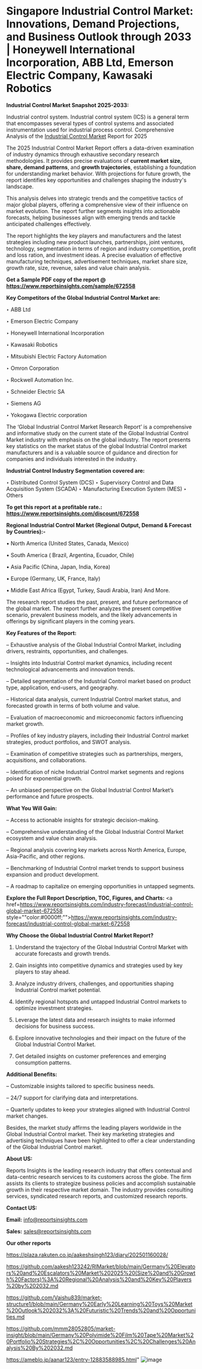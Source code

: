 # Singapore Industrial Control Market: Innovations, Demand Projections, and Business Outlook through 2033 | Honeywell International Incorporation, ABB Ltd, Emerson Electric Company, Kawasaki Robotics

<strong>Industrial Control Market Snapshot 2025-2033:</strong>

Industrial control system. Industrial control system (ICS) is a general term that encompasses several types of control systems and associated instrumentation used for industrial process control. Comprehensive Analysis of the <a href=https://www.reportsinsights.com/sample/672558>Industrial Control Market</a> Report for 2025

The 2025 Industrial Control Market Report offers a data-driven examination of industry dynamics through exhaustive secondary research methodologies. It provides precise evaluations of <strong>current market size, share, demand patterns</strong>, and <strong>growth trajectories</strong>, establishing a foundation for understanding market behavior. With projections for future growth, the report identifies key opportunities and challenges shaping the industry's landscape.

This analysis delves into strategic trends and the competitive tactics of major global players, offering a comprehensive view of their influence on market evolution. The report further segments insights into actionable forecasts, helping businesses align with emerging trends and tackle anticipated challenges effectively.

The report highlights the key players and manufacturers and the latest strategies including new product launches, partnerships, joint ventures, technology, segmentation in terms of region and industry competition, profit and loss ration, and investment ideas. A precise evaluation of effective manufacturing techniques, advertisement techniques, market share size, growth rate, size, revenue, sales and value chain analysis.

<strong>Get a Sample PDF copy of the report @ <a href=https://www.reportsinsights.com/sample/672558 style=color:#0000ff;>https://www.reportsinsights.com/sample/672558</a></strong>

<strong>Key Competitors of the Global Industrial Control Market are:</strong>

‣ ABB Ltd

‣ Emerson Electric Company

‣ Honeywell International Incorporation

‣ Kawasaki Robotics

‣ Mitsubishi Electric Factory Automation

‣ Omron Corporation

‣ Rockwell Automation Inc.

‣ Schneider Electric SA

‣ Siemens AG

‣ Yokogawa Electric corporation

The ‘Global Industrial Control Market Research Report’ is a comprehensive and informative study on the current state of the Global Industrial Control Market industry with emphasis on the global industry. The report presents key statistics on the market status of the global Industrial Control market manufacturers and is a valuable source of guidance and direction for companies and individuals interested in the industry.

<strong>Industrial Control Industry Segmentation covered are:</strong>

‣ Distributed Control System (DCS)
‣ Supervisory Control and Data Acquisition System (SCADA)
‣ Manufacturing Execution System (MES)
‣ Others

<strong>To get this report at a profitable rate.: <a href=https://www.reportsinsights.com/discount/672558 style=color:#0000ff;>https://www.reportsinsights.com/discount/672558</a></strong>

<strong>Regional Industrial Control Market (Regional Output, Demand &amp; Forecast by Countries):-</strong>

• North America (United States, Canada, Mexico)

• South America ( Brazil, Argentina, Ecuador, Chile)

• Asia Pacific (China, Japan, India, Korea)

• Europe (Germany, UK, France, Italy)

• Middle East Africa (Egypt, Turkey, Saudi Arabia, Iran) And More.

The research report studies the past, present, and future performance of the global market. The report further analyzes the present competitive scenario, prevalent business models, and the likely advancements in offerings by significant players in the coming years.

<strong>Key Features of the Report:</strong>

– Exhaustive analysis of the Global Industrial Control Market, including drivers, restraints, opportunities, and challenges.

– Insights into Industrial Control market dynamics, including recent technological advancements and innovation trends.

– Detailed segmentation of the Industrial Control market based on product type, application, end-users, and geography.

– Historical data analysis, current Industrial Control market status, and forecasted growth in terms of both volume and value.

– Evaluation of macroeconomic and microeconomic factors influencing market growth.

– Profiles of key industry players, including their Industrial Control market strategies, product portfolios, and SWOT analysis.

– Examination of competitive strategies such as partnerships, mergers, acquisitions, and collaborations.

– Identification of niche Industrial Control market segments and regions poised for exponential growth.

– An unbiased perspective on the Global Industrial Control Market’s performance and future prospects.

<strong>What You Will Gain:</strong>

– Access to actionable insights for strategic decision-making.

– Comprehensive understanding of the Global Industrial Control Market ecosystem and value chain analysis.

– Regional analysis covering key markets across North America, Europe, Asia-Pacific, and other regions.

– Benchmarking of Industrial Control market trends to support business expansion and product development.

– A roadmap to capitalize on emerging opportunities in untapped segments.

<strong>Explore the Full Report Description, TOC, Figures, and Charts:</strong>
<a href=https://www.reportsinsights.com/industry-forecast/industrial-control-global-market-672558 style=""color:#0000ff;"">https://www.reportsinsights.com/industry-forecast/industrial-control-global-market-672558</a>

<strong>Why Choose the Global Industrial Control Market Report?</strong>

1. Understand the trajectory of the Global Industrial Control Market with accurate forecasts and growth trends.

2. Gain insights into competitive dynamics and strategies used by key players to stay ahead.

3. Analyze industry drivers, challenges, and opportunities shaping Industrial Control market potential.

4. Identify regional hotspots and untapped Industrial Control markets to optimize investment strategies.

5. Leverage the latest data and research insights to make informed decisions for business success.

6. Explore innovative technologies and their impact on the future of the Global Industrial Control Market.

7. Get detailed insights on customer preferences and emerging consumption patterns.

<strong>Additional Benefits:</strong>

– Customizable insights tailored to specific business needs.

– 24/7 support for clarifying data and interpretations.

– Quarterly updates to keep your strategies aligned with Industrial Control market changes.

Besides, the market study affirms the leading players worldwide in the Global Industrial Control market. Their key marketing strategies and advertising techniques have been highlighted to offer a clear understanding of the Global Industrial Control market.

<strong><strong>About US</strong>:</strong>

Reports Insights is the leading research industry that offers contextual and data-centric research services to its customers across the globe. The firm assists its clients to strategize business policies and accomplish sustainable growth in their respective market domain. The industry provides consulting services, syndicated research reports, and customized research reports.

<strong>Contact US:</strong>

<p class=><b>Email:</b> <a href=mailto:info@reportsinsights.com>info@reportsinsights.com</a></p>
<p class=><b>Sales:</b> <a href=mailto:sales@reportsinsights.com>sales@reportsinsights.com</a></p>

<strong>Our other reports</strong>

<a href=https://plaza.rakuten.co.jp/aakeshsingh123/diary/202501160028/>https://plaza.rakuten.co.jp/aakeshsingh123/diary/202501160028/</a>

<a href=https://github.com/aakesh123242/RIMarket/blob/main/Germany%20Elevators%20and%20Escalators%20Market%202025%20(Size%20and%20Growth%20Factors)%3A%20Regional%20Analysis%20and%20Key%20Players%20by%202032.md>https://github.com/aakesh123242/RIMarket/blob/main/Germany%20Elevators%20and%20Escalators%20Market%202025%20(Size%20and%20Growth%20Factors)%3A%20Regional%20Analysis%20and%20Key%20Players%20by%202032.md</a>

<a href=https://github.com/Vaishu839/market-structure1/blob/main/Germany%20Early%20Learning%20Toys%20Market%20Outlook%202032%3A%20Futuristic%20Trends%20and%20Opportunities.md>https://github.com/Vaishu839/market-structure1/blob/main/Germany%20Early%20Learning%20Toys%20Market%20Outlook%202032%3A%20Futuristic%20Trends%20and%20Opportunities.md</a>

<a href=https://github.com/mmm28052805/market-insight/blob/main/Germany%20Polyimide%20Film%20Tape%20Market%20Portfolio%20Strategies%2C%20Opportunities%2C%20Challenges%20Analysis%20By%202032.md>https://github.com/mmm28052805/market-insight/blob/main/Germany%20Polyimide%20Film%20Tape%20Market%20Portfolio%20Strategies%2C%20Opportunities%2C%20Challenges%20Analysis%20By%202032.md</a>

<a href=https://ameblo.jp/aanar123/entry-12883588985.html>https://ameblo.jp/aanar123/entry-12883588985.html</a>"
![image](https://github.com/user-attachments/assets/b56481a4-333a-4edd-a011-9c08b1bb2c92)
